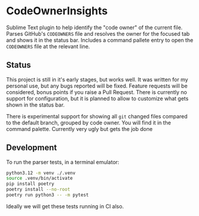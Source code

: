 # CodeOwnerInsights
Sublime Text plugin to help identify the "code owner" of the current file.
Parses GitHub's `CODEOWNERS` file and resolves the owner for the focused tab and shows it in the status bar.
Includes a command pallete entry to open the `CODEOWNERS` file at the relevant line.

## Status
This project is still in it's early stages, but works well. It was written for my personal use, but any bugs reported will be fixed. Feature requests will be considered, bonus points if you raise a Pull Request.
There is currently no support for configuration, but it is planned to allow to customize what gets shown in the status bar.

There is experimental support for showing all `git` changed files compared to the default branch, grouped by code owner. You will find it in the command palette. Currently very ugly but gets the job done 

## Development

To run the parser tests, in a terminal emulator:

```sh
python3.12 -m venv ./.venv
source .venv/bin/activate
pip install poetry
poetry install --no-root
poetry run python3 -- -m pytest
```
Ideally we will get these tests running in CI also.
